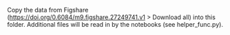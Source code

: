 Copy the data from Figshare (https://doi.org/0.6084/m9.figshare.27249741.v1 > Download all) into this folder.  Additional files will be read in by the notebooks (see helper_func.py).